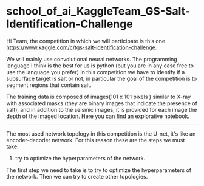 # school_of_ai_KaggleTeam_GS-Salt-Identification-Challenge

Hi Team, the competition in which we will participate is this one https://www.kaggle.com/c/tgs-salt-identification-challenge.

We will mainly use convolutional neural networks. The programming language I think is the best for us is python (but you are in any case free to use the language you prefer)
In this competition we have to identify if a subsurface target is salt or not, in particular the goal of the competition is to segment regions that contain salt. 

The training data is composed of images(101 x 101 pixels ) similar to X-ray with associated masks (they are binary images that indicate the presence of salt), 
and in addition to the seismic images, it is provided for each image the depth of the imaged location. <a href="https://www.kaggle.com/meaninglesslives/data-exploration">Here</a> you can find an explorative notebook.

****
The most used network topology in this competition is the U-net, it's like an encoder-decoder network. 
For this reason these are the steps we must take:
<ol>
  <li>try to optimize the hyperparameters of the network.</li>
  
</ol>
  
The first step we need to take is to try to optimize the hyperparameters of the network. Then we can try to create other topologies.
